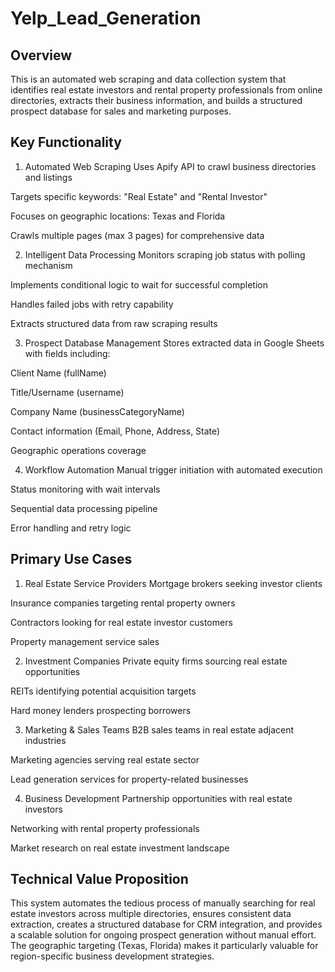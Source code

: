# Yelp_Lead_Generation
## Overview
This is an automated web scraping and data collection system that identifies real estate investors and rental property professionals from online directories, extracts their business information, and builds a structured prospect database for sales and marketing purposes.

## Key Functionality
1. Automated Web Scraping
Uses Apify API to crawl business directories and listings

Targets specific keywords: "Real Estate" and "Rental Investor"

Focuses on geographic locations: Texas and Florida

Crawls multiple pages (max 3 pages) for comprehensive data

2. Intelligent Data Processing
Monitors scraping job status with polling mechanism

Implements conditional logic to wait for successful completion

Handles failed jobs with retry capability

Extracts structured data from raw scraping results

3. Prospect Database Management
Stores extracted data in Google Sheets with fields including:

Client Name (fullName)

Title/Username (username)

Company Name (businessCategoryName)

Contact information (Email, Phone, Address, State)

Geographic operations coverage

4. Workflow Automation
Manual trigger initiation with automated execution

Status monitoring with wait intervals

Sequential data processing pipeline

Error handling and retry logic

## Primary Use Cases
1. Real Estate Service Providers
Mortgage brokers seeking investor clients

Insurance companies targeting rental property owners

Contractors looking for real estate investor customers

Property management service sales

2. Investment Companies
Private equity firms sourcing real estate opportunities

REITs identifying potential acquisition targets

Hard money lenders prospecting borrowers

3. Marketing & Sales Teams
B2B sales teams in real estate adjacent industries

Marketing agencies serving real estate sector

Lead generation services for property-related businesses

4. Business Development
Partnership opportunities with real estate investors

Networking with rental property professionals

Market research on real estate investment landscape

## Technical Value Proposition
This system automates the tedious process of manually searching for real estate investors across multiple directories, ensures consistent data extraction, creates a structured database for CRM integration, and provides a scalable solution for ongoing prospect generation without manual effort. The geographic targeting (Texas, Florida) makes it particularly valuable for region-specific business development strategies.

